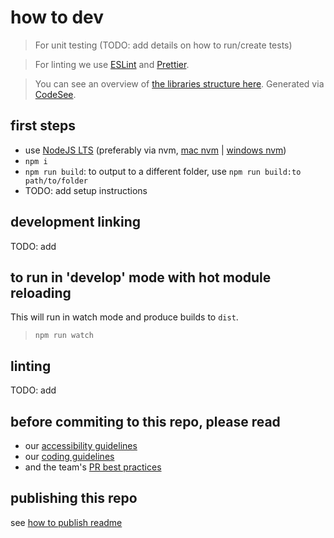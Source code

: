 # how to dev

> For unit testing (TODO: add details on how to run/create tests)

> For linting we use [ESLint](https://eslint.org/) and [Prettier](https://prettier.io/).

> You can see an overview of [the libraries structure here](https://app.codesee.io/maps/public/267b4490-d552-11ec-bab4-dbed0529e43a). Generated via [CodeSee](https://www.codesee.io/).

## first steps

- use [NodeJS LTS](https://nodejs.org/) (preferably via nvm, [mac nvm](https://tecadmin.net/install-nvm-macos-with-homebrew/) | [windows nvm](https://github.com/coreybutler/nvm-windows#node-version-manager-nvm-for-windows))
- `npm i`
- `npm run build`: to output to a different folder, use `npm run build:to path/to/folder`
- TODO: add setup instructions

## development linking

TODO: add

## to run in 'develop' mode with hot module reloading

This will run in watch mode and produce builds to `dist`.

> `npm run watch`

## linting

TODO: add

## before commiting to this repo, please read

- our [accessibility guidelines](https://github.com/avaya-dux/neo-library-react/tree/main/readmes/accessibility-guidelines.md)
- our [coding guidelines](https://github.com/avaya-dux/neo-library-react/tree/main/readmes/coding-guidelines.md)
- and the team's [PR best practices](https://github.com/avaya-dux/neo-library-react/tree/main/readmes/pr-best-practices.md)

## publishing this repo

see [how to publish readme](./how-to-publish.md)
